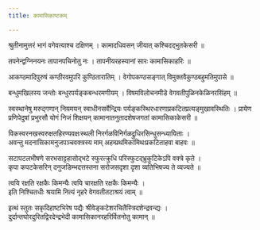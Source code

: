 ```yaml
---
title: कामासिकाष्टकम्

---
```

श्रुतीनामुत्तरं भागं वगेवत्याश्च दक्षिणम् । कामादधिवसन् जीयात् कश्चिदद्भुतकेसरी ॥

तपनेन्द्वग्निनयनः तापानपचिनोतु नः । तापनीयरहस्यानां सारः कामासिकाहरिः ॥

आकण्ठमादिपुरुषं कण्ठीरवमुपरि कुण्ठितारातिम् । वेगोपकण्ठसङ्गात् विमुक्तवैकुण्ठबहुमतिमुपासे ॥

बन्धुमखिलस्य जन्तोः बन्धुरपर्यङ्कबन्धरमणीयम् । विषमविलोचनमीडे वेगवतीपुळिनकेळिनरसिंहम् ॥

स्वस्थानेषु मरुद्गणान् नियमयन् स्वाधीनसर्वेन्द्रियः पर्यङ्कस्थिरधारणाप्रकटितप्रत्यङ्मुखावस्थितिः । प्रायेण प्रणिपेदुषां प्रभुरसौ योगं निजं शिक्षयन् कामानातनुतादशेषजगतां कामासिकाकेसरी ॥

विकस्वरनखस्वरुक्षतहिरण्यवक्षःस्थली निरर्गळविनिर्गळद्रुधिरसिन्धुसन्ध्यायिताः ।  
अवन्तु मदनासिकामनुजपञ्चवक्त्रस्य माम् अहम्प्रथमिकामिथःप्रकटिताहवा बाहवः ॥

सटापटलभीषणे सरभसाट्टहासोद्भटे स्फुरत्क्रुधि परिस्फुटद्भ्रुकुटिकेऽपि वक्त्रे कृते ।  
कृपा कपटकेसरिन् दनुजडिम्भदत्तस्तना सरोजसदृशा दृशा व्यतिभिषज्य ते व्यज्यते ॥

त्वयि रक्षति रक्षकैः किमन्यैः त्वयि चारक्षति रक्षकैः किमन्यैः ।  
इति निश्चितधीः श्रयामि नित्यं नृहरे वेगवतीतटाश्रयं त्वाम् ॥

इत्थं स्तुतः सकृदिहाष्टभिरेष पद्यैः श्रीवेङ्कटेशरचितैस्त्रिदशेन्द्रवन्द्यः ।  
दुर्दान्तघोरदुरितद्विरदेन्द्रभेदी कामासिकानरहरिर्वितनोतु कामान् ॥
